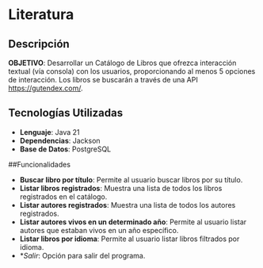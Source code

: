 # Literatura

## Descripción
**OBJETIVO**: Desarrollar un Catálogo de Libros que ofrezca interacción textual (vía consola) con los usuarios, proporcionando al menos 5 opciones de interacción. Los libros se buscarán a través de una API https://gutendex.com/.

## Tecnologías Utilizadas
- **Lenguaje**: Java 21
- **Dependencias**: Jackson
- **Base de Datos**: PostgreSQL

##Funcionalidades
- **Buscar libro por título**: Permite al usuario buscar libros por su título.
- **Listar libros registrados**: Muestra una lista de todos los libros registrados en el catálogo.
- **Listar autores registrados**: Muestra una lista de todos los autores registrados.
- **Listar autores vivos en un determinado año**: Permite al usuario listar autores que estaban vivos en un año específico.
- **Listar libros por idioma**: Permite al usuario listar libros filtrados por idioma.
- **Salir*: Opción para salir del programa.
